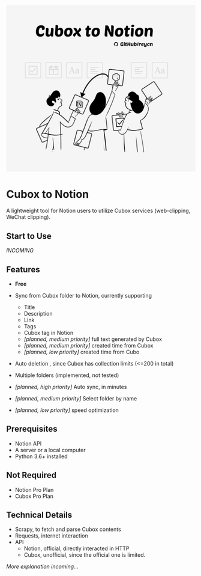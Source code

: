<img src="./assets/banner.jpg"/></img>

# Cubox to Notion

A lightweight tool for Notion users to utilize Cubox services (web-clipping, WeChat clipping).

## Start to Use

_INCOMING_

## Features

-   **Free**
-   Sync from Cubox folder to Notion, currently supporting

    -   Title
    -   Description
    -   Link
    -   Tags
    -   Cubox tag in Notion
    -   _[planned, medium priority]_ full text generated by Cubox
    -   _[planned, medium priority]_ created time from Cubox
    -   _[planned, low priority]_ created time from Cubo

-   Auto deletion , since Cubox has collection limits (<=200 in total)
-   Multiple folders (implemented, not tested)
-   _[planned, high priority]_ Auto sync, in minutes
-   _[planned, medium priority]_ Select folder by name
-   _[planned, low priority]_ speed optimization

## Prerequisites

-   Notion API
-   A server or a local computer
-   Python 3.6+ installed

## Not Required

-   Notion Pro Plan
-   Cubox Pro Plan

## Technical Details

-   Scrapy, to fetch and parse Cubox contents
-   Requests, internet interaction
-   API
    -   Notion, official, directly interacted in HTTP
    -   Cubox, unofficial, since the official one is limited.

_More explanation incoming..._
